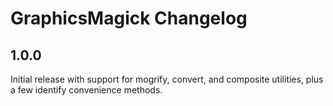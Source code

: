 # GraphicsMagick Changelog

## 1.0.0
Initial release with support for mogrify, convert, and composite utilities, plus a few identify convenience methods.